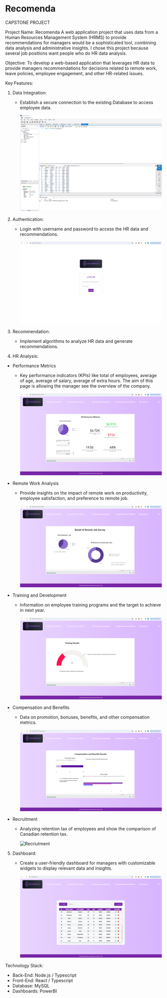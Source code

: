 # Recomenda

CAPSTONE PROJECT 

Project Name: Recomenda 
A web application project that uses data from a Human Resources Management System (HRMS) to provide recommendations for managers would be a sophisticated tool, combining data analysis and administrative insights. 
I chose this project because several job positions want people who do HR data analysis.

Objective:
To develop a web-based application that leverages HR data to provide managers recommendations for decisions related to remote work, leave policies, employee engagement, and other HR-related issues.

Key Features:

1. Data Integration:
    - Establish a secure connection to the existing Database to access employee data.

        ![DB](./client/public/images/Databese_MySQL.png "DB")

2. Authentication:
    - Login with username and password to access the HR data and recommendations.

        ![Login](./client/public/images/LoginPage.png "Login")

3. Recommendation:
   - Implement algorithms to analyze HR data and generate recommendations.

4. HR Analysis:
- Performance Metrics
    - Key performance indicators (KPIs) like total of employees, average of age, average of salary, average of extra hours. The aim of this page is allowing the manager see the overview of the company. 

        ![Performance](./client/public/images/PerformanceDashboard.png "Performance")

- Remote Work Analysis
   - Provide insights on the impact of remote work on productivity, employee satisfaction, and preference to remote job.

        ![RemoteJob](./client/public/images/RemoteJobDashboard.png "RemoteJob")

- Training and Development
    - Information on employee training programs and the target to achieve in next year.

        ![Training](./client/public/images/TrainingDashboard.png "Training")

- Compensation and Benefits
    - Data on promotion, bonuses, benefits, and other compensation metrics.

        ![Compensation](./client/public/images/CompensationDashboard.png "Compensation")
  
- Recruitment 
    - Analyzing retention tax of employees and show the comparison of Canadian retention tax. 

        ![Recriutment](./client/public/images/RecriutmentDashboard.png "Recruitment")

5. Dashboard:
    - Create a user-friendly dashboard for managers with customizable widgets to display relevant data and insights.
        
        ![HomePage](./client/public/images/HomePage.png "HomePage")

Technology Stack:
- Back-End: Node.js / Typescript
- Front-End: React / Typescript
- Database: MySQL
- Dashboards: PowerBI 


